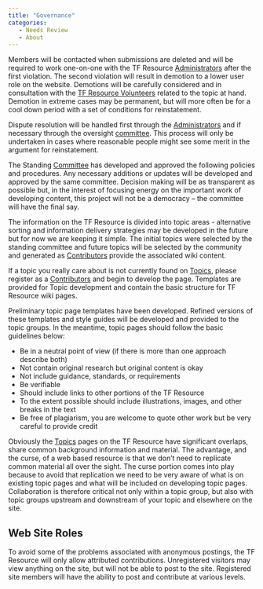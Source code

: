 ```yaml
---
title: "Governance"
categories:
   - Needs Review
   - About
---
```


Members will be contacted when submissions are deleted and will be required to work one-on-one with the TF Resource [Administrators](Administrators) after the first violation. The second violation will result in demotion to a lower user role on the website. Demotions will be carefully considered and in consultation with the [TF Resource Volunteers](TF_Resource_Volunteers) related to the topic at hand. Demotion in extreme cases may be permanent, but will more often be for a cool down period with a set of conditions for reinstatement.

Dispute resolution will be handled first through the [Administrators](Administrators) and if necessary through the oversight [committee](https://www.mytrb.org/CommitteeDetails.aspx?CMTID=3709). This process will only be undertaken in cases where reasonable people might see some merit in the argument for reinstatement.

The Standing [Committee](https://www.mytrb.org/CommitteeDetails.aspx?CMTID=3709) has developed and approved the following policies and procedures. Any necessary additions or updates will be developed and approved by the same committee. Decision making will be as transparent as possible but, in the interest of focusing energy on the important work of developing content, this project will not be a democracy – the committee will have the final say.

The information on the TF Resource is divided into topic areas - alternative sorting and information delivery strategies may be developed in the future but for now we are keeping it simple. The initial topics were selected by the standing committee and future topics will be selected by the community and generated as [Contributors](Contributors) provide the associated wiki content.

If a topic you really care about is not currently found on [Topics](Topics), please register as a [Contributors](Contributors) and begin to develop the page. Templates are provided for Topic development and contain the basic structure for TF Resource wiki pages.

Preliminary topic page templates have been developed. Refined versions of these templates and style guides will be developed and provided to the topic groups. In the meantime, topic pages should follow the basic guidelines below:

-   Be in a neutral point of view (if there is more than one approach describe both)
-   Not contain original research but original content is okay
-   Not include guidance, standards, or requirements
-   Be verifiable
-   Should include links to other portions of the TF Resource
-   To the extent possible should include illustrations, images, and other breaks in the text
-   Be free of plagiarism, you are welcome to quote other work but be very careful to provide credit

Obviously the [Topics](Topics) pages on the TF Resource have significant overlaps, share common background information and material. The advantage, and the curse, of a web based resource is that we don’t need to replicate common material all over the sight. The curse portion comes into play because to avoid that replication we need to be very aware of what is on existing topic pages and what will be included on developing topic pages. Collaboration is therefore critical not only within a topic group, but also with topic groups upstream and downstream of your topic and elsewhere on the site.

Web Site Roles
--------------

To avoid some of the problems associated with anonymous postings, the TF Resource will only allow attributed contributions. Unregistered visitors may view anything on the site, but will not be able to post to the site. Registered site members will have the ability to post and contribute at various levels.

